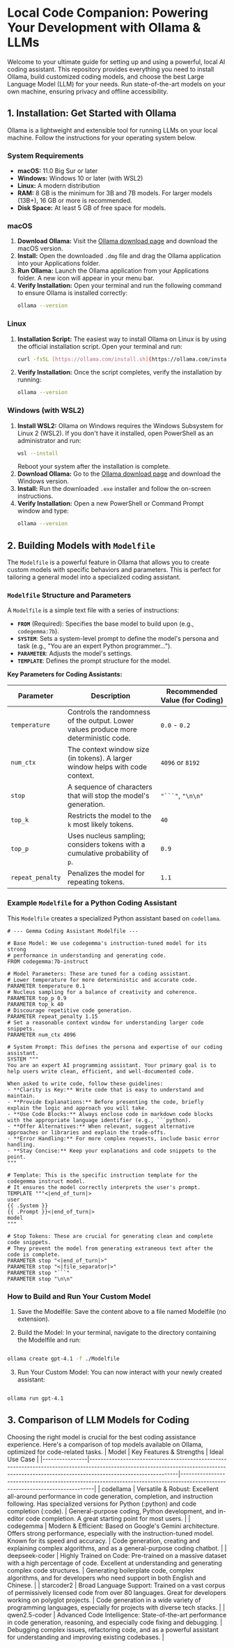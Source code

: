 # Local Code Companion: Powering Your Development with Ollama & LLMs

Welcome to your ultimate guide for setting up and using a powerful, local AI coding assistant. This repository provides everything you need to install Ollama, build customized coding models, and choose the best Large Language Model (LLM) for your needs. Run state-of-the-art models on your own machine, ensuring privacy and offline accessibility.

## 1. Installation: Get Started with Ollama

Ollama is a lightweight and extensible tool for running LLMs on your local machine. Follow the instructions for your operating system below.

### System Requirements
* **macOS:** 11.0 Big Sur or later
* **Windows:** Windows 10 or later (with WSL2)
* **Linux:** A modern distribution
* **RAM:** 8 GB is the minimum for 3B and 7B models. For larger models (13B+), 16 GB or more is recommended.
* **Disk Space:** At least 5 GB of free space for models.

### macOS

1.  **Download Ollama:** Visit the [Ollama download page](https://ollama.com/download) and download the macOS version.
2.  **Install:** Open the downloaded `.dmg` file and drag the Ollama application into your Applications folder.
3.  **Run Ollama:** Launch the Ollama application from your Applications folder. A new icon will appear in your menu bar.
4.  **Verify Installation:** Open your terminal and run the following command to ensure Ollama is installed correctly:
    ```bash
    ollama --version
    ```

### Linux

1.  **Installation Script:** The easiest way to install Ollama on Linux is by using the official installation script. Open your terminal and run:
    ```bash
    curl -fsSL [https://ollama.com/install.sh](https://ollama.com/install.sh) | sh
    ```
2.  **Verify Installation:** Once the script completes, verify the installation by running:
    ```bash
    ollama --version
    ```

### Windows (with WSL2)

1.  **Install WSL2:** Ollama on Windows requires the Windows Subsystem for Linux 2 (WSL2). If you don't have it installed, open PowerShell as an administrator and run:
    ```bash
    wsl --install
    ```
    Reboot your system after the installation is complete.
2.  **Download Ollama:** Go to the [Ollama download page](https://ollama.com/download) and download the Windows version.
3.  **Install:** Run the downloaded `.exe` installer and follow the on-screen instructions.
4.  **Verify Installation:** Open a new PowerShell or Command Prompt window and type:
    ```bash
    ollama --version
    ```

## 2. Building Models with `Modelfile`

The `Modelfile` is a powerful feature in Ollama that allows you to create custom models with specific behaviors and parameters. This is perfect for tailoring a general model into a specialized coding assistant.

### `Modelfile` Structure and Parameters

A `Modelfile` is a simple text file with a series of instructions:

* **`FROM`** (Required): Specifies the base model to build upon (e.g., `codegemma:7b`).
* **`SYSTEM`**: Sets a system-level prompt to define the model's persona and task (e.g., "You are an expert Python programmer...").
* **`PARAMETER`**: Adjusts the model's settings.
* **`TEMPLATE`**: Defines the prompt structure for the model.

**Key Parameters for Coding Assistants:**

| Parameter        | Description                                                                        | Recommended Value (for Coding) |
| ---------------- | ---------------------------------------------------------------------------------- | ------------------------------ |
| `temperature`    | Controls the randomness of the output. Lower values produce more deterministic code. | `0.0` - `0.2`                    |
| `num_ctx`        | The context window size (in tokens). A larger window helps with code context.      | `4096` or `8192`                 |
| `stop`           | A sequence of characters that will stop the model's generation.                    | `"```"`, `"\n\n"`                |
| `top_k`          | Restricts the model to the `k` most likely tokens.                                 | `40`                           |
| `top_p`          | Uses nucleus sampling; considers tokens with a cumulative probability of `p`.      | `0.9`                          |
| `repeat_penalty` | Penalizes the model for repeating tokens.                                          | `1.1`                          |

### Example `Modelfile` for a Python Coding Assistant

This `Modelfile` creates a specialized Python assistant based on `codellama`.

```modelfile
# --- Gemma Coding Assistant Modelfile ---

# Base Model: We use codegemma's instruction-tuned model for its strong
# performance in understanding and generating code.
FROM codegemma:7b-instruct

# Model Parameters: These are tuned for a coding assistant.
# Lower temperature for more deterministic and accurate code.
PARAMETER temperature 0.1
# Nucleus sampling for a balance of creativity and coherence.
PARAMETER top_p 0.9
PARAMETER top_k 40
# Discourage repetitive code generation.
PARAMETER repeat_penalty 1.15
# Set a reasonable context window for understanding larger code snippets.
PARAMETER num_ctx 4096

# System Prompt: This defines the persona and expertise of our coding assistant.
SYSTEM """
You are an expert AI programming assistant. Your primary goal is to help users write clean, efficient, and well-documented code.

When asked to write code, follow these guidelines:
- **Clarity is Key:** Write code that is easy to understand and maintain.
- **Provide Explanations:** Before presenting the code, briefly explain the logic and approach you will take.
- **Use Code Blocks:** Always enclose code in markdown code blocks with the appropriate language identifier (e.g., ```python).
- **Offer Alternatives:** When relevant, suggest alternative approaches or libraries and explain the trade-offs.
- **Error Handling:** For more complex requests, include basic error handling.
- **Stay Concise:** Keep your explanations and code snippets to the point.
"""

# Template: This is the specific instruction template for the codegemma instruct model.
# It ensures the model correctly interprets the user's prompt.
TEMPLATE """<|end_of_turn|>
user
{{ .System }}
{{ .Prompt }}<|end_of_turn|>
model
"""

# Stop Tokens: These are crucial for generating clean and complete code snippets.
# They prevent the model from generating extraneous text after the code is complete.
PARAMETER stop "<|end_of_turn|>"
PARAMETER stop "<|file_separator|>"
PARAMETER stop "```"
PARAMETER stop "\n\n"
```
### How to Build and Run Your Custom Model
1. Save the Modelfile: Save the content above to a file named Modelfile (no extension).

2. Build the Model: In your terminal, navigate to the directory containing the Modelfile and run:

```Bash

ollama create gpt-4.1 -f ./Modelfile
```
3. Run Your Custom Model: You can now interact with your newly created assistant:

```Bash

ollama run gpt-4.1
```
## 3. Comparison of LLM Models for Coding
Choosing the right model is crucial for the best coding assistance experience. Here's a comparison of top models available on Ollama, optimized for code-related tasks.
| Model          | Key Features & Strengths                                                                                                                                                                   | Ideal Use Case                                                                                                              |
|----------------|--------------------------------------------------------------------------------------------------------------------------------------------------------------------------------------------|-----------------------------------------------------------------------------------------------------------------------------|
| codellama      | Versatile & Robust: Excellent all-around performance in code generation, completion, and instruction following. Has specialized versions for Python (:python) and code completion (:code). | General-purpose coding, Python development, and in-editor code completion. A great starting point for most users.           |
| codegemma      | Modern & Efficient: Based on Google's Gemini architecture. Offers strong performance, especially with the instruction-tuned model. Known for its speed and accuracy.                       | Code generation, creating and explaining complex algorithms, and as a general-purpose coding chatbot.                       |
| deepseek-coder | Highly Trained on Code: Pre-trained on a massive dataset with a high percentage of code. Excellent at understanding and generating complex code structures.                                | Generating boilerplate code, complex algorithms, and for developers who need support in both English and Chinese.           |
| starcoder2     | Broad Language Support: Trained on a vast corpus of permissively licensed code from over 80 languages. Great for developers working on polyglot projects.                                  | Code generation in a wide variety of programming languages, especially for projects with diverse tech stacks.               |
| qwen2.5-coder  | Advanced Code Intelligence: State-of-the-art performance in code generation, reasoning, and especially code fixing and debugging.                                                          | Debugging complex issues, refactoring code, and as a powerful assistant for understanding and improving existing codebases. |

